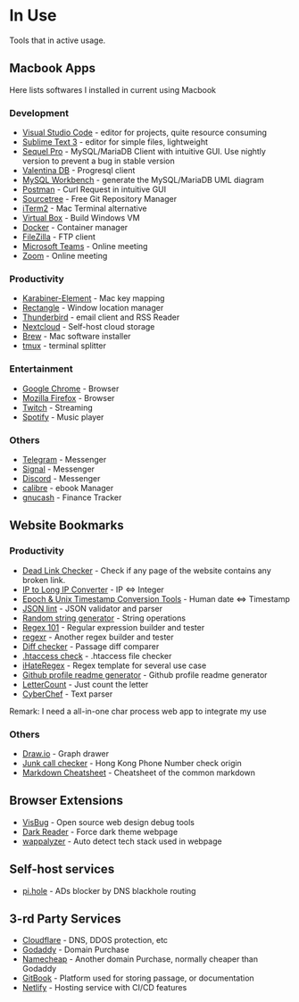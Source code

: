 # In Use

Tools that in active usage.

## Macbook Apps

Here lists softwares I installed in current using Macbook

### Development
- [Visual Studio Code](https://code.visualstudio.com/) - editor for projects, quite resource consuming
- [Sublime Text 3](http://www.sublimetext.com/) - editor for simple files, lightweight
- [Sequel Pro](https://sequelpro.com) - MySQL/MariaDB Client with intuitive GUI. Use nightly version to prevent a bug in stable version
- [Valentina DB](https://www.valentina-db.com/en/get-free-valentina-studio) - Progresql client
- [MySQL Workbench](https://www.mysql.com/products/workbench) - generate the MySQL/MariaDB UML diagram
- [Postman](https://www.getpostman.com) - Curl Request in intuitive GUI
- [Sourcetree](https://www.sourcetreeapp.com) - Free Git Repository Manager
- [iTerm2](https://iterm2.com) - Mac Terminal alternative
- [Virtual Box](https://www.virtualbox.org/) - Build Windows VM
- [Docker](https://www.docker.com/) - Container manager
- [FileZilla](https://filezilla-project.org/) - FTP client
- [Microsoft Teams](https://www.microsoft.com/en-us/microsoft-365/microsoft-teams/group-chat-software) - Online meeting
- [Zoom](https://zoom.us/) - Online meeting

### Productivity
- [Karabiner-Element](https://karabiner-elements.pqrs.org/) - Mac key mapping
- [Rectangle](https://rectangleapp.com/) - Window location manager
- [Thunderbird](https://www.thunderbird.net/) - email client and RSS Reader
- [Nextcloud](https://nextcloud.com/) - Self-host cloud storage
- [Brew](https://brew.sh/) - Mac software installer
- [tmux](https://github.com/tmux/tmux) - terminal splitter

### Entertainment
- [Google Chrome](https://www.google.com/chrome/) - Browser
- [Mozilla Firefox](https://www.mozilla.org/en-US/firefox/new/) - Browser
- [Twitch](https://www.twitch.tv/) - Streaming
- [Spotify](https://www.spotify.com/) - Music player

### Others
- [Telegram](https://telegram.org/) - Messenger
- [Signal](https://www.signal.org/) - Messenger
- [Discord](https://discord.com/) - Messenger
- [calibre](https://calibre-ebook.com/) - ebook Manager
- [gnucash](https://www.gnucash.org/) - Finance Tracker

## Website Bookmarks

### Productivity
- [Dead Link Checker](https://www.deadlinkchecker.com/website-dead-link-checker.asp) - Check if any page of the website contains any broken link.
- [IP to Long IP Converter](https://www.smartconversion.com/unit_conversion/IP_Address_Converter.aspx) - IP <=> Integer
- [Epoch & Unix Timestamp Conversion Tools](https://www.epochconverter.com/) - Human date <=> Timestamp
- [JSON lint](https://jsonlint.com/) - JSON validator and parser
- [Random string generator](http://www.unit-conversion.info/texttools/random-string-generator/) - String operations
- [Regex 101](https://regex101.com/) - Regular expression builder and tester
- [regexr](https://regexr.com/) - Another regex builder and tester
- [Diff checker](https://www.diffchecker.com/) - Passage diff comparer
- [.htaccess check](http://www.htaccesscheck.com/index.html) - .htaccess file checker
- [iHateRegex](https://ihateregex.io/expr/) - Regex template for several use case
- [Github profile readme generator](https://rahuldkjain.github.io/gh-profile-readme-generator/) - Github profile readme generator
- [LetterCount](https://www.lettercount.com/) - Just count the letter
- [CyberChef](https://gchq.github.io/CyberChef/) - Text parser

Remark: I need a all-in-one char process web app to integrate my use

### Others
- [Draw.io](https://www.draw.io/) - Graph drawer
- [Junk call checker](https://hkjunkcall.com/) - Hong Kong Phone Number check origin
- [Markdown Cheatsheet](https://github.com/adam-p/markdown-here/wiki/Markdown-Cheatsheet) - Cheatsheet of the common markdown

## Browser Extensions
- [VisBug](https://github.com/GoogleChromeLabs/ProjectVisBug) - Open source web design debug tools
- [Dark Reader](https://darkreader.org/) - Force dark theme webpage
- [wappalyzer](https://www.wappalyzer.com/) - Auto detect tech stack used in webpage

## Self-host services
- [pi.hole](https://pi-hole.net) - ADs blocker by DNS blackhole routing

## 3-rd Party Services
- [Cloudflare](https://www.cloudflare.com/) - DNS, DDOS protection, etc
- [Godaddy](https://godaddy.com/) - Domain Purchase
- [Namecheap](https://www.namecheap.com/) - Another domain Purchase, normally cheaper than Godaddy
- [GitBook](https://www.gitbook.com/) - Platform used for storing passage, or documentation
- [Netlify](https://www.netlify.com/products/) - Hosting service with CI/CD features
